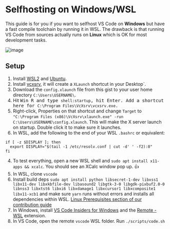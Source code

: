 # Selfhosting on Windows/WSL

This guide is for you if you want to selfhost VS Code on **Windows** but have a fast compile toolchain by running it in WSL.
The drawback is that running VS Code from sources actually runs on **Linux** which is OK for most development tasks.

![image](https://user-images.githubusercontent.com/22350/77914929-f2a85380-7296-11ea-96ca-7a6988c17234.png)


## Setup

1. Install [WSL2](https://docs.microsoft.com/en-us/windows/wsl/wsl2-install) and [Ubuntu](https://www.microsoft.com/en-us/p/ubuntu/9nblggh4msv6?activetab=pivot:overviewtab).
2. Install [vcxsrv](https://sourceforge.net/projects/vcxsrv/), it will create a `XLaunch` shortcut in your Desktop`.
3. Download the `config.xlaunch` file from this gist to your user home directory `C:\Users\USERNAME\`.
3. Hit <kbd>Win R</kdb> and type `shell:startup`, hit <kbd>Enter</kbd>. Add a shortcut here for `C:\Program Files\VcXsrv\vcxsrv.exe`.
2. Right-click, Properties on that shortcut and change `Target` to `"C:\Program Files (x86)\VcXsrv\xlaunch.exe" -run C:\Users\USERNAME\config.xlaunch`. This will make the X server launch on startup. Double click it to make sure it launches.
3. In WSL, add the following to the end of your WSL `.bashrc` or equivalent:
  
  ```
  if [ -z $DISPLAY ]; then
    export DISPLAY="$(tail -1 /etc/resolv.conf | cut -d' ' -f2):0"
  fi
  ```

4. To test everything, open a new WSL shell and `sudo apt install x11-apps && xcalc`. You should see an XCalc window pop up. 👍 
4. In WSL, clone `vscode`
3. Install build deps `sudo apt install python libsecret-1-dev libxss1 libx11-dev libxkbfile-dev libasound2 libgtk-3-0 libgdk-pixbuf2.0-0 libnss3 libxtst6 libxi6 libxdamage1 libxcursor1 libxcomposite1 libx11-xcb1` and make sure `yarn` runs without errors and installs all dependencies within WSL. [Linux Prerequisites section of our contribution guide](https://github.com/microsoft/vscode/wiki/How-to-Contribute)
3. In Windows, install [VS Code Insiders for Windows](https://code.visualstudio.com/docs/?dv=win64user&build=insiders) and the [Remote - WSL](https://marketplace.visualstudio.com/items?itemName=ms-vscode-remote.remote-wsl) extension.
4. In VS Code, open the remote `vscode` WSL folder. Run `./scripts/code.sh`